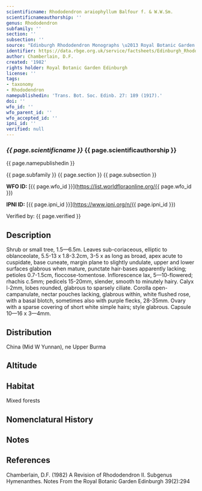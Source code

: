 ```yaml
---
scientificname: Rhododendron araiophyllum Balfour f. & W.W.Sm.
scientificnameauthorship: ''
genus: Rhododendron
subfamily: ''
section: ''
subsection: ''
source: "Edinburgh Rhododendron Monographs \u2013 Royal Botanic Garden Edinburgh"
identifier: https://data.rbge.org.uk/service/factsheets/Edinburgh_Rhododendron_Monographs.xhtml
author: Chamberlain, D.F.
created: '1982'
rights holder: Royal Botanic Garden Edinburgh
license: ''
tags:
- taxonomy
- Rhododendron
namepublishedin: 'Trans. Bot. Soc. Edinb. 27: 189 (1917).'
doi: ''
wfo_id: ''
wfo_parent_id: ''
wfo_accepted_id: ''
ipni_id: ''
verified: null
---
```

### _{{ page.scientificname }}_ {{ page.scientificauthorship }}
 {{ page.namepublishedin }}

{{ page.subfamily }} {{ page.section }} {{ page.subsection }}

**WFO ID:** [{{ page.wfo_id }}](https://list.worldfloraonline.org/{{ page.wfo_id }})

**IPNI ID:** [{{ page.ipni_id }}](https://www.ipni.org/n/{{ page.ipni_id }})

Verified by: {{ page.verified }}



## Description
Shrub or small tree, 1.5—6.5m. Leaves sub-coriaceous, elliptic to oblanceolate, 5.5-13 x 1.8-3.2cm, 3-5 x as long as broad, apex acute to cuspidate, base cuneate, margin plane to slightly undulate, upper and lower surfaces glabrous when mature, punctate hair-bases apparently lacking; petioles 0.7-1.5cm, fioccose-tomentose. Inflorescence lax, 5—10-flowered; rhachis c.5mm; pedicels 15-20mm, slender, smooth to minutely hairy. Calyx l-2mm, lobes rounded, glabrous to sparsely ciliate. Corolla open-campanulate, nectar pouches lacking, glabrous within, white flushed rose, with a basal blotch, sometimes also with purple flecks, 28-35mm. Ovary with a sparse covering of short white simple hairs; style glabrous. Capsule 10—16 x 3—4mm.

## Distribution
China (Mid W Yunnan), ne Upper Burma

## Altitude


## Habitat
Mixed forests

## Nomenclatural History

                       
## Notes


## References

Chamberlain, D.F. (1982) A Revision of Rhododendron II. Subgenus Hymenanthes. Notes From the Royal Botanic Garden Edinburgh 39(2):294
